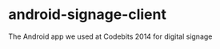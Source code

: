 android-signage-client
======================

The Android app we used at Codebits 2014 for digital signage
